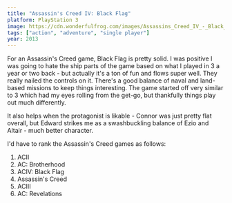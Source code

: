 ```yaml
---
title: "Assassin's Creed IV: Black Flag"
platform: PlayStation 3
image: https://cdn.wonderfulfrog.com/images/Assassins_Creed_IV_-_Black_Flag_cover.jpg
tags: ["action", "adventure", "single player"]
year: 2013
---
```


For an Assassin's Creed game, Black Flag is pretty solid. I was positive I was going to hate the ship parts of the game based on what I played in 3 a year or two back - but actually it's a ton of fun and flows super well. They really nailed the controls on it. There's a good balance of naval and land-based missions to keep things interesting. The game started off very similar to 3 which had my eyes rolling from the get-go, but thankfully things play out much differently.

It also helps when the protagonist is likable - Connor was just pretty flat overall, but Edward strikes me as a swashbuckling balance of Ezio and Altair - much better character.

I'd have to rank the Assassin's Creed games as follows:

1. ACII
2. AC: Brotherhood
3. ACIV: Black Flag
4. Assassin's Creed
5. ACIII
6. AC: Revelations

